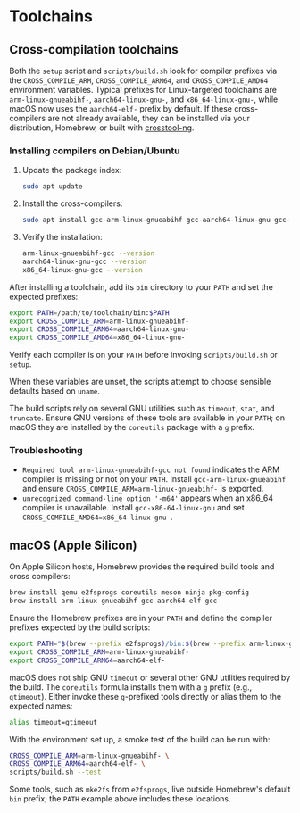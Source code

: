 # Toolchains

## Cross-compilation toolchains

Both the `setup` script and `scripts/build.sh` look for compiler prefixes via
the `CROSS_COMPILE_ARM`, `CROSS_COMPILE_ARM64`, and
`CROSS_COMPILE_AMD64` environment variables. Typical prefixes for
Linux-targeted toolchains are `arm-linux-gnueabihf-`, `aarch64-linux-gnu-`, and
`x86_64-linux-gnu-`, while macOS now uses the `aarch64-elf-` prefix by
default. If these cross-compilers are not already available, they can be
installed via your distribution, Homebrew, or built with
[crosstool-ng](https://crosstool-ng.github.io/).

### Installing compilers on Debian/Ubuntu

1. Update the package index:

   ```bash
   sudo apt update
   ```

2. Install the cross-compilers:

   ```bash
   sudo apt install gcc-arm-linux-gnueabihf gcc-aarch64-linux-gnu gcc-x86-64-linux-gnu
   ```

3. Verify the installation:

   ```bash
   arm-linux-gnueabihf-gcc --version
   aarch64-linux-gnu-gcc --version
   x86_64-linux-gnu-gcc --version
   ```

After installing a toolchain, add its `bin` directory to your `PATH` and set
the expected prefixes:

```bash
export PATH=/path/to/toolchain/bin:$PATH
export CROSS_COMPILE_ARM=arm-linux-gnueabihf-
export CROSS_COMPILE_ARM64=aarch64-linux-gnu-
export CROSS_COMPILE_AMD64=x86_64-linux-gnu-
```

Verify each compiler is on your `PATH` before invoking `scripts/build.sh` or
`setup`.

When these variables are unset, the scripts attempt to choose sensible
defaults based on `uname`.

The build scripts rely on several GNU utilities such as `timeout`, `stat`, and
`truncate`. Ensure GNU versions of these tools are available in your `PATH`;
on macOS they are installed by the `coreutils` package with a `g` prefix.

### Troubleshooting

- `Required tool arm-linux-gnueabihf-gcc not found` indicates the ARM compiler
  is missing or not on your `PATH`. Install `gcc-arm-linux-gnueabihf` and
  ensure `CROSS_COMPILE_ARM=arm-linux-gnueabihf-` is exported.
- `unrecognized command-line option '-m64'` appears when an x86_64 compiler is
  unavailable. Install `gcc-x86-64-linux-gnu` and set
  `CROSS_COMPILE_AMD64=x86_64-linux-gnu-`.

## macOS (Apple Silicon)

On Apple Silicon hosts, Homebrew provides the required build tools and cross
compilers:

```bash
brew install qemu e2fsprogs coreutils meson ninja pkg-config
brew install arm-linux-gnueabihf-gcc aarch64-elf-gcc
```

Ensure the Homebrew prefixes are in your `PATH` and define the compiler
prefixes expected by the build scripts:

```bash
export PATH="$(brew --prefix e2fsprogs)/bin:$(brew --prefix arm-linux-gnueabihf-gcc)/bin:$(brew --prefix aarch64-elf-gcc)/bin:$PATH"
export CROSS_COMPILE_ARM=arm-linux-gnueabihf-
export CROSS_COMPILE_ARM64=aarch64-elf-
```

macOS does not ship GNU `timeout` or several other GNU utilities required by
the build. The `coreutils` formula installs them with a `g` prefix (e.g.,
`gtimeout`). Either invoke these `g`-prefixed tools directly or alias them to
the expected names:

```bash
alias timeout=gtimeout
```

With the environment set up, a smoke test of the build can be run with:

```bash
CROSS_COMPILE_ARM=arm-linux-gnueabihf- \
CROSS_COMPILE_ARM64=aarch64-elf- \
scripts/build.sh --test
```

Some tools, such as `mke2fs` from `e2fsprogs`, live outside Homebrew's default
`bin` prefix; the `PATH` example above includes these locations.

